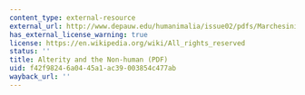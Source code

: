 ```yaml
---
content_type: external-resource
external_url: http://www.depauw.edu/humanimalia/issue02/pdfs/Marchesini.pdf
has_external_license_warning: true
license: https://en.wikipedia.org/wiki/All_rights_reserved
status: ''
title: Alterity and the Non-human (PDF)
uid: f42f9824-6a04-45a1-ac39-003854c477ab
wayback_url: ''
---
```

